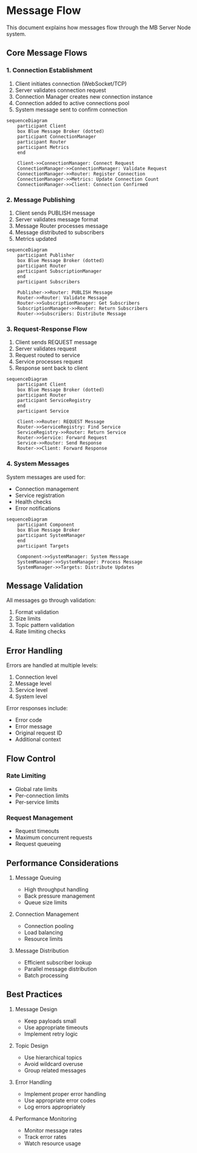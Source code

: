 # Message Flow

This document explains how messages flow through the MB Server Node system.

## Core Message Flows

### 1. Connection Establishment

1. Client initiates connection (WebSocket/TCP)
2. Server validates connection request
3. Connection Manager creates new connection instance
4. Connection added to active connections pool
5. System message sent to confirm connection

```mermaid
sequenceDiagram
    participant Client
    box Blue Message Broker (dotted)
    participant ConnectionManager
    participant Router
    participant Metrics
    end

    Client->>ConnectionManager: Connect Request
    ConnectionManager->>ConnectionManager: Validate Request
    ConnectionManager->>Router: Register Connection
    ConnectionManager->>Metrics: Update Connection Count
    ConnectionManager->>Client: Connection Confirmed
```

### 2. Message Publishing

1. Client sends PUBLISH message
2. Server validates message format
3. Message Router processes message
4. Message distributed to subscribers
5. Metrics updated

```mermaid
sequenceDiagram
    participant Publisher
    box Blue Message Broker (dotted)
    participant Router
    participant SubscriptionManager
    end
    participant Subscribers

    Publisher->>Router: PUBLISH Message
    Router->>Router: Validate Message
    Router->>SubscriptionManager: Get Subscribers
    SubscriptionManager->>Router: Return Subscribers
    Router->>Subscribers: Distribute Message
```

### 3. Request-Response Flow

1. Client sends REQUEST message
2. Server validates request
3. Request routed to service
4. Service processes request
5. Response sent back to client

```mermaid
sequenceDiagram
    participant Client
    box Blue Message Broker (dotted)
    participant Router
    participant ServiceRegistry
    end
    participant Service

    Client->>Router: REQUEST Message
    Router->>ServiceRegistry: Find Service
    ServiceRegistry->>Router: Return Service
    Router->>Service: Forward Request
    Service->>Router: Send Response
    Router->>Client: Forward Response
```

### 4. System Messages

System messages are used for:
- Connection management
- Service registration
- Health checks
- Error notifications

```mermaid
sequenceDiagram
    participant Component
    box Blue Message Broker
    participant SystemManager
    end
    participant Targets

    Component->>SystemManager: System Message
    SystemManager->>SystemManager: Process Message
    SystemManager->>Targets: Distribute Updates
```

## Message Validation

All messages go through validation:
1. Format validation
2. Size limits
3. Topic pattern validation
4. Rate limiting checks

## Error Handling

Errors are handled at multiple levels:
1. Connection level
2. Message level
3. Service level
4. System level

Error responses include:
- Error code
- Error message
- Original request ID
- Additional context

## Flow Control

### Rate Limiting
- Global rate limits
- Per-connection limits
- Per-service limits

### Request Management
- Request timeouts
- Maximum concurrent requests
- Request queueing

## Performance Considerations

1. Message Queuing
   - High throughput handling
   - Back pressure management
   - Queue size limits

2. Connection Management
   - Connection pooling
   - Load balancing
   - Resource limits

3. Message Distribution
   - Efficient subscriber lookup
   - Parallel message distribution
   - Batch processing

## Best Practices

1. Message Design
   - Keep payloads small
   - Use appropriate timeouts
   - Implement retry logic

2. Topic Design
   - Use hierarchical topics
   - Avoid wildcard overuse
   - Group related messages

3. Error Handling
   - Implement proper error handling
   - Use appropriate error codes
   - Log errors appropriately

4. Performance Monitoring
   - Monitor message rates
   - Track error rates
   - Watch resource usage